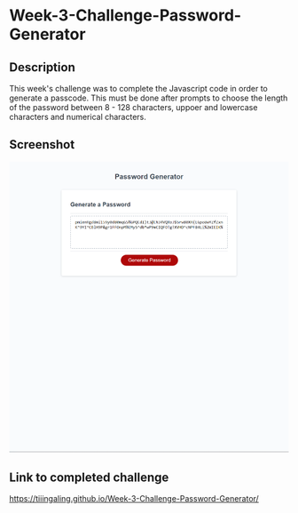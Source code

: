 # Week-3-Challenge-Password-Generator

## Description
This week's challenge was to complete the Javascript code in order to generate a passcode. This must be done after prompts to choose the length of the password between 8 - 128 characters, uppoer and lowercase characters and numerical characters. 

## Screenshot
![screenshot of the completed generator](./Assets/screenshot.png)

##  Link to completed challenge
https://tiiingaling.github.io/Week-3-Challenge-Password-Generator/
